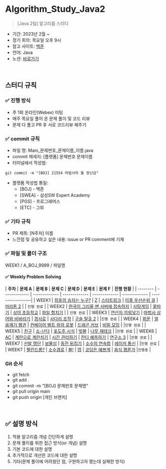 # Algorithm_Study_Java2

> [Java 2팀] 알고리즘 스터디
- 기간: 2023년 2월 ~ 
- 정기 회의: 목요일 오후 9시
- 참고 사이트: [백준](https://www.acmicpc.net/)
- 언어: Java
- 노션: [바로가기](https://www.notion.so/lemonade-log/3d9c9efa77154cb0b1dbb2961056bd1b)

<br>

## 스터디 규칙 

### ✅ 진행 방식
- 주 1회 온라인(Webex) 미팅
- 매주 목요일 풀어 온 문제 풀이 및 코드 리뷰
- 문제 다 풀고 PR 후 서로 코드리뷰 해주기 


### ✅ commit 규칙
- 파일 명: Main_문제번호_문제이름_이름.java
- commit 메세지: [플랫폼] 문제번호 문제이름
- 터미널에서 작성법: 
```
git commit -m "[BOJ] 21554 마법사의 돌 장난감"
```
- 플랫폼 작성법 통일: 
  * [BOJ] - 백준 
  * [SWEA] - 삼성SW Expert Academy
  * [PGS] - 프로그래머스
  * [ETC] - 그외
  
### ✅ 기타 규칙
- PR 제목: [N주차] 이름
- 느낀점 및 공유하고 싶은 내용: issue or PR comment에 기재

### ✅ 파일 및 폴더 구조
WEEK1 / A_BOJ_9999 / 파일명

#### ✅ Weekly Problem Solving

| **주차** | **문제 A**    | **문제 B**    | **문제 C**    | **문제 D**    | **문제 E**    | **문제 F** | **진행 현황** |
| -------- | ------------- | ------------- | ------------- | ------------- | ------------- | -----------------|
| WEEK1 | [최후의 승자는 누구?](https://www.acmicpc.net/problem/12760) | [Z](https://www.acmicpc.net/problem/1074) | [스타트링크](https://www.acmicpc.net/problem/5014) | [이중 우선순위 큐](https://www.acmicpc.net/problem/7662) | [마라톤 2](https://www.acmicpc.net/problem/10653) |    | `진행 완료`   |
| WEEK2 | [한국이 그리울 땐 서버에 접속하지](https://www.acmicpc.net/problem/9996) | [사탕게임](https://www.acmicpc.net/problem/3085) | [꿀따기](https://www.acmicpc.net/problem/21758) | [상어 초등학교](https://www.acmicpc.net/problem/21608) | [파일 합치기](https://www.acmicpc.net/problem/11066) |   | `진행 완료`   |
| WEEK3 | [연산자 끼워넣기](https://www.acmicpc.net/problem/14888) | [마법사 상어와 비바라기](https://www.acmicpc.net/problem/21610) | [경사로](https://www.acmicpc.net/problem/14890) | [사다리 조작](https://www.acmicpc.net/problem/15684) | [구슬 탈출 2](https://www.acmicpc.net/problem/13460) |  |`진행 완료`   |
| WEEK4 | [회문](https://www.acmicpc.net/problem/17609) | [얼음깨기 펭귄](https://www.acmicpc.net/problem/21738) | [컨베이어 벨트 위의 로봇](https://www.acmicpc.net/problem/20055) | [드래곤 커브](https://www.acmicpc.net/problem/15685) | [비밀 모임](https://www.acmicpc.net/problem/13424) | |`진행 완료`   |
| WEEK5 | [친구](https://www.acmicpc.net/problem/1058) | [소-난다](https://www.acmicpc.net/problem/19699) | [포도주 시식](https://www.acmicpc.net/problem/2156) | [빗물](https://www.acmicpc.net/problem/14719) | [나무 재테크](https://www.acmicpc.net/problem/16235) |  |`진행 완료`   |
| WEEK6 | [AC](https://www.acmicpc.net/problem/5430) | [계란으로 계란치기](https://www.acmicpc.net/problem/16987) | [시간 관리하기](https://www.acmicpc.net/problem/6068) | [잔디 예측하기](https://www.acmicpc.net/problem/25552) | [연구소 3](https://www.acmicpc.net/problem/17142) |   |`진행 완료`   |
| WEEK7 | [선발 명단](https://www.acmicpc.net/problem/3980) | [보물섬](https://www.acmicpc.net/problem/2589) | [동전 뒤집기](https://www.acmicpc.net/problem/1640) | [소수의 연속합](https://www.acmicpc.net/problem/1644) | [레이저 통신](https://www.acmicpc.net/problem/6087) |   |`진행 완료`   |
| WEEK7 | [펠린드롬?](https://www.acmicpc.net/problem/10942) | [소수경로](https://www.acmicpc.net/problem/1963) | [불!](https://www.acmicpc.net/problem/4179) | [앱](https://www.acmicpc.net/problem/7579) | [코딩은 예쁘게](https://www.acmicpc.net/problem/2879) | [음식 평론가](https://www.acmicpc.net/problem/1188)  |`진행중`   |




### Git 순서

- git fetch
- git add .
- git commit -m "[BOJ] 문제번호 문제명"
- git pull origin main
- git push origin [개인 브랜치]

<br>

## ✅ 설명 방식

1. 적용 알고리즘 개념 간단하게 설명
2. 문제 풀이를 위한 접근 방식(or 개념) 설명
3. 기본 코드에 대한 설명
4. 추가적으로 개선한 코드에 대한 설명
5. 기타(문제 풀이에 어려웠던 점, 구현하고자 했는데 실패한 방식)
